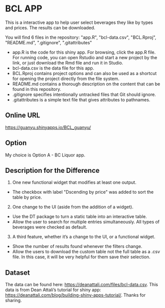 # BCL APP
This is a interactive app to help user select beverages they like by types and prices. The results can be downloaded.

You will find 6 files in the repository: "app.R", "bcl-data.csv", "BCL.Rproj", "README.md", ".gitignore", ".gitattributes"

- app.R is the code for this shiny app. For browsing, click the app.R file. For running code, you can open Rstudio and start a new project by the link, or just download the Rmd file and run it in Studio.
- bcl-data.csv is the data file for this app.
- BCL.Rproj contains project options and can also be used as a shortcut for opening the project directly from the file system.
- README.md contains a thorough description on the content that can be found in this repository.
- .gitignore specifies intentionally untracked files that Git should ignore.
- .gitattributes is a simple text file that gives attributes to pathnames.


## Online URL
https://guanyu.shinyapps.io/BCL_guanyu/

## Option
My choice is Option A - BC Liquor app.

## Description for the Difference
1. One new functional widget that modifies at least one output.
- The checkbox with label "Dscending by price" was added to sort the table by price.
2. One change to the UI (aside from the addition of a widget).
- Use the DT package to turn a static table into an interactive table.
- Allow the user to search for multiple entries simultaneously. All types of beverages were checked as default.
3. A third feature, whether it’s a change to the UI, or a functional widget.
- Show the number of results found whenever the filters change. 
- Allow the users to download the custom table not the full table as a .csv file. In this case, it will be very helpful for them save their selection.

## Dataset
The data can be found here: https://deanattali.com/files/bcl-data.csv. This data is from Dean Attali’s tutorial for shiny app: https://deanattali.com/blog/building-shiny-apps-tutorial/. Thanks for sharing.
